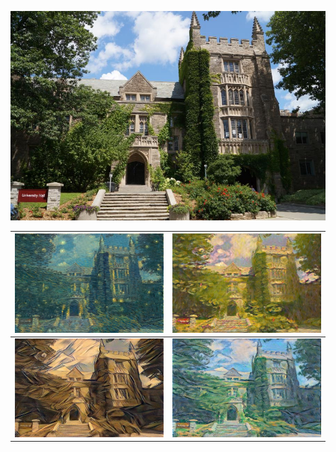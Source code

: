 
![mcmaster](examples/content/mcmaster.jpg)

![](examples/output/result1.jpg) |  ![](examples/output/result2.jpg)
:-------------------------------:|:--------------------------------:
![](examples/output/result3.jpg) |  ![](examples/output/result4.jpg)
